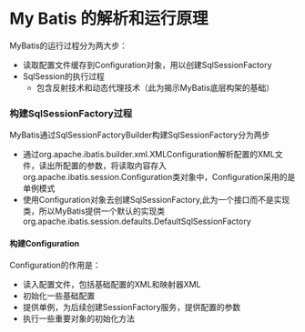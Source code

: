 # My Batis 的解析和运行原理

MyBatis的运行过程分为两大步：

* 读取配置文件缓存到Configuration对象，用以创建SqlSessionFactory
* SqlSession的执行过程
  * 包含反射技术和动态代理技术（此为揭示MyBatis底层构架的基础）

### 构建SqlSessionFactory过程

MyBatis通过SqlSessionFactoryBuilder构建SqlSessionFactory分为两步

* 通过org.apache.ibatis.builder.xml.XMLConfiguration解析配置的XML文件，读出所配置的参数，将读取内容存入org.apache.ibatis.session.Configuration类对象中，Configuration采用的是单例模式
* 使用Configuration对象去创建SqlSessionFactory,此为一个接口而不是实现类，所以MyBatis提供一个默认的实现类org.apache.ibatis.session.defaults.DefaultSqlSessionFactory

#### 构建Configuration

Configuration的作用是：

* 读入配置文件，包括基础配置的XML和映射器XML
* 初始化一些基础配置
* 提供单例，为后续创建SessionFactory服务，提供配置的参数
* 执行一些重要对象的初始化方法